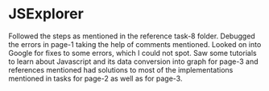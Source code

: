 # JSExplorer
Followed the steps as mentioned in the reference task-8 folder.
Debugged the errors in page-1 taking the help of comments mentioned.
Looked on into Google for fixes to some errors, which I could not spot.
Saw some tutorials to learn about Javascript and its data conversion
into graph for page-3 and references mentioned had solutions to most
of the implementations mentioned in tasks for page-2 as well as for 
page-3.

